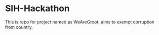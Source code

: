 # SIH-Hackathon
This is repo for project named as WeAreGroot, aims to exempt corruption from country. 
